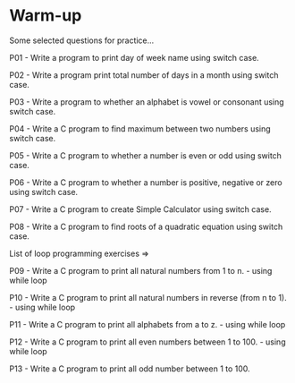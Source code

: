 # Warm-up
Some selected questions for practice...

P01 - Write a program to print day of week name using switch case.

P02 - Write a program print total number of days in a month using switch case.

P03 - Write a program to  whether an alphabet is vowel or consonant using switch case.

P04 - Write a C program to find maximum between two numbers using switch case.

P05 - Write a C program to  whether a number is even or odd using switch case.

P06 - Write a C program to  whether a number is positive, negative or zero using switch case.

P07 - Write a C program to create Simple Calculator using switch case.

P08 - Write a C program to find roots of a quadratic equation using switch case.


List of loop programming exercises =>

P09 - Write a C program to print all natural numbers from 1 to n. - using while loop

P10 - Write a C program to print all natural numbers in reverse (from n to 1). - using while loop

P11 - Write a C program to print all alphabets from a to z. - using while loop

P12 - Write a C program to print all even numbers between 1 to 100. - using while loop

P13 - Write a C program to print all odd number between 1 to 100.
